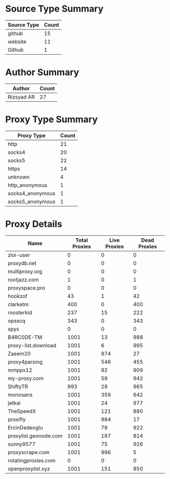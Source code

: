 # Source Type Summary

| Source Type | Count |
|-------------|-------|
| github | 15 |
| website | 11 |
| Github | 1 |


# Author Summary

| Author | Count |
|--------|-------|
| Rizsyad AR | 27 |


# Proxy Type Summary

| Proxy Type | Count |
|------------|-------|
| http | 21 |
| socks4 | 20 |
| socks5 | 22 |
| https | 14 |
| unknown | 4 |
| http_anonymous | 1 |
| socks4_anonymous | 1 |
| socks5_anonymous | 1 |


# Proxy Details

| Name | Total Proxies | Live Proxies | Dead Proxies |
|------|---------------|--------------|---------------|
| zloi-user | 0 | 0 | 0 |
| proxydb.net | 0 | 0 | 0 |
| multiproxy.org | 0 | 0 | 0 |
| rootjazz.com | 1 | 0 | 1 |
| proxyspace.pro | 0 | 0 | 0 |
| hookzof | 43 | 1 | 42 |
| clarketm | 400 | 0 | 400 |
| roosterkid | 237 | 15 | 222 |
| opsxcq | 343 | 0 | 343 |
| spys | 0 | 0 | 0 |
| B4RC0DE-TM | 1001 | 13 | 988 |
| proxy-list.download | 1001 | 6 | 995 |
| Zaeem20 | 1001 | 974 | 27 |
| proxy4parsing | 1001 | 546 | 455 |
| mmppx12 | 1001 | 92 | 909 |
| my-proxy.com | 1001 | 59 | 942 |
| ShiftyTR | 993 | 28 | 965 |
| monosans | 1001 | 359 | 642 |
| jetkai | 1001 | 24 | 977 |
| TheSpeedX | 1001 | 121 | 880 |
| proxifly | 1001 | 984 | 17 |
| ErcinDedeoglu | 1001 | 79 | 922 |
| proxylist.geonode.com | 1001 | 187 | 814 |
| sunny9577 | 1001 | 75 | 926 |
| proxyscrape.com | 1001 | 996 | 5 |
| rotatingproxies.com | 0 | 0 | 0 |
| openproxylist.xyz | 1001 | 151 | 850 |
